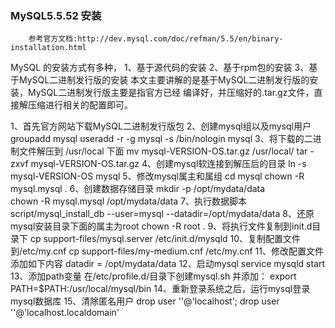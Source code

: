 ### MySQL5.5.52 安装
```
	参考官方文档:http://dev.mysql.com/doc/refman/5.5/en/binary-installation.html
```
MySQL 的安装方式有多种，
1、基于源代码的安装
2、基于rpm包的安装
3、基于MySQL二进制发行版的安装
本文主要讲解的是基于MySQL二进制发行版的安装，MySQL二进制发行版主要是指官方已经
编译好，并压缩好的.tar.gz文件，直接解压缩进行相关的配置即可。

1、首先官方网站下载MySQL二进制发行版包
2、创建mysql组以及mysql用户
	groupadd mysql
	useradd -r -g mysql -s /bin/nologin mysql
3、将下载的二进制文件解压到 /usr/local 下面
	mv mysql-VERSION-OS.tar.gz /usr/local/
	tar -zxvf mysql-VERSION-OS.tar.gz
4、创建mysql软连接到解压后的目录
	ln -s mysql-VERSION-OS mysql
5、修改mysql属主和属组
	cd mysql
	chown -R mysql.mysql .
6、创建数据存储目录
	mkdir -p /opt/mydata/data	
	chown -R mysql.mysql /opt/mydata/data
7、执行数据脚本
	script/mysql_install_db --user=mysql --datadir=/opt/mydata/data
8、还原mysql安装目录下面的属主为root
	chown -R root .
9、将执行文件复制到init.d目录下
	cp support-files/mysql.server /etc/init.d/mysqld
10、复制配置文件到/etc/my.cnf
	cp support-files/my-medium.cnf /etc/my.cnf
11、修改配置文件添加如下内容
	datadir = /opt/mydata/data
12、启动mysql
	service mysqld start
13、添加path变量
	在/etc/profile.d/目录下创建mysql.sh
	并添加：
		export PATH=$PATH:/usr/local/mysql/bin
14、重新登录系统之后，运行mysql登录mysql数据库
15、清除匿名用户
	drop user ''@'localhost';
	drop user ''@'localhost.localdomain'
	



